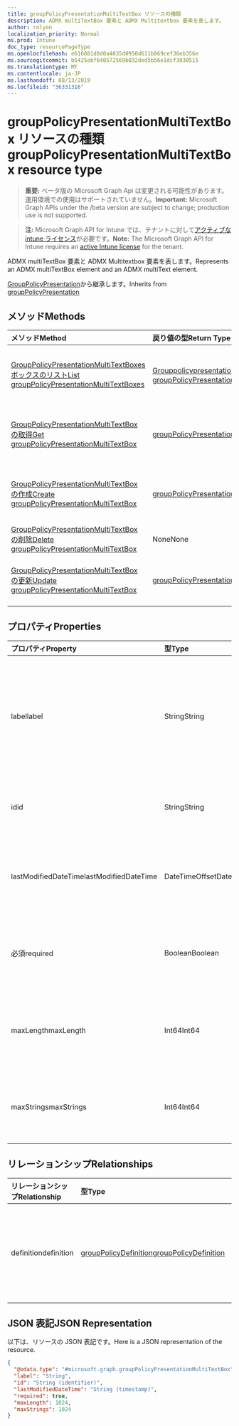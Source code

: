 ```yaml
---
title: groupPolicyPresentationMultiTextBox リソースの種類
description: ADMX multiTextBox 要素と ADMX Multitextbox 要素を表します。
author: rolyon
localization_priority: Normal
ms.prod: Intune
doc_type: resourcePageType
ms.openlocfilehash: e616881d8d0a4035d0950d611b869cef36eb356e
ms.sourcegitcommit: b5425ebf648572569b032ded5b56e1dcf3830515
ms.translationtype: MT
ms.contentlocale: ja-JP
ms.lasthandoff: 08/13/2019
ms.locfileid: "36331316"
---
```

# <a name="grouppolicypresentationmultitextbox-resource-type"></a><span data-ttu-id="f5d13-103">groupPolicyPresentationMultiTextBox リソースの種類</span><span class="sxs-lookup"><span data-stu-id="f5d13-103">groupPolicyPresentationMultiTextBox resource type</span></span>

> <span data-ttu-id="f5d13-104">**重要:** ベータ版の Microsoft Graph Api は変更される可能性があります。運用環境での使用はサポートされていません。</span><span class="sxs-lookup"><span data-stu-id="f5d13-104">**Important:** Microsoft Graph APIs under the /beta version are subject to change; production use is not supported.</span></span>

> <span data-ttu-id="f5d13-105">**注:** Microsoft Graph API for Intune では、テナントに対して[アクティブな intune ライセンス](https://go.microsoft.com/fwlink/?linkid=839381)が必要です。</span><span class="sxs-lookup"><span data-stu-id="f5d13-105">**Note:** The Microsoft Graph API for Intune requires an [active Intune license](https://go.microsoft.com/fwlink/?linkid=839381) for the tenant.</span></span>

<span data-ttu-id="f5d13-106">ADMX multiTextBox 要素と ADMX Multitextbox 要素を表します。</span><span class="sxs-lookup"><span data-stu-id="f5d13-106">Represents an ADMX multiTextBox element and an ADMX multiText element.</span></span>


<span data-ttu-id="f5d13-107">[GroupPolicyPresentation](../resources/intune-grouppolicy-grouppolicypresentation.md)から継承します。</span><span class="sxs-lookup"><span data-stu-id="f5d13-107">Inherits from [groupPolicyPresentation](../resources/intune-grouppolicy-grouppolicypresentation.md)</span></span>

## <a name="methods"></a><span data-ttu-id="f5d13-108">メソッド</span><span class="sxs-lookup"><span data-stu-id="f5d13-108">Methods</span></span>
|<span data-ttu-id="f5d13-109">メソッド</span><span class="sxs-lookup"><span data-stu-id="f5d13-109">Method</span></span>|<span data-ttu-id="f5d13-110">戻り値の型</span><span class="sxs-lookup"><span data-stu-id="f5d13-110">Return Type</span></span>|<span data-ttu-id="f5d13-111">説明</span><span class="sxs-lookup"><span data-stu-id="f5d13-111">Description</span></span>|
|:---|:---|:---|
|[<span data-ttu-id="f5d13-112">GroupPolicyPresentationMultiTextBoxes ボックスのリスト</span><span class="sxs-lookup"><span data-stu-id="f5d13-112">List groupPolicyPresentationMultiTextBoxes</span></span>](../api/intune-grouppolicy-grouppolicypresentationmultitextbox-list.md)|<span data-ttu-id="f5d13-113">[Grouppolicypresentationmultitextbox](../resources/intune-grouppolicy-grouppolicypresentationmultitextbox.md)コレクション</span><span class="sxs-lookup"><span data-stu-id="f5d13-113">[groupPolicyPresentationMultiTextBox](../resources/intune-grouppolicy-grouppolicypresentationmultitextbox.md) collection</span></span>|<span data-ttu-id="f5d13-114">[Grouppolicypresentationmultitextbox](../resources/intune-grouppolicy-grouppolicypresentationmultitextbox.md)オブジェクトのプロパティとリレーションシップをリストします。</span><span class="sxs-lookup"><span data-stu-id="f5d13-114">List properties and relationships of the [groupPolicyPresentationMultiTextBox](../resources/intune-grouppolicy-grouppolicypresentationmultitextbox.md) objects.</span></span>|
|[<span data-ttu-id="f5d13-115">GroupPolicyPresentationMultiTextBox の取得</span><span class="sxs-lookup"><span data-stu-id="f5d13-115">Get groupPolicyPresentationMultiTextBox</span></span>](../api/intune-grouppolicy-grouppolicypresentationmultitextbox-get.md)|[<span data-ttu-id="f5d13-116">groupPolicyPresentationMultiTextBox</span><span class="sxs-lookup"><span data-stu-id="f5d13-116">groupPolicyPresentationMultiTextBox</span></span>](../resources/intune-grouppolicy-grouppolicypresentationmultitextbox.md)|<span data-ttu-id="f5d13-117">[Grouppolicypresentationmultitextbox](../resources/intune-grouppolicy-grouppolicypresentationmultitextbox.md)オブジェクトのプロパティとリレーションシップを読み取ります。</span><span class="sxs-lookup"><span data-stu-id="f5d13-117">Read properties and relationships of the [groupPolicyPresentationMultiTextBox](../resources/intune-grouppolicy-grouppolicypresentationmultitextbox.md) object.</span></span>|
|[<span data-ttu-id="f5d13-118">GroupPolicyPresentationMultiTextBox の作成</span><span class="sxs-lookup"><span data-stu-id="f5d13-118">Create groupPolicyPresentationMultiTextBox</span></span>](../api/intune-grouppolicy-grouppolicypresentationmultitextbox-create.md)|[<span data-ttu-id="f5d13-119">groupPolicyPresentationMultiTextBox</span><span class="sxs-lookup"><span data-stu-id="f5d13-119">groupPolicyPresentationMultiTextBox</span></span>](../resources/intune-grouppolicy-grouppolicypresentationmultitextbox.md)|<span data-ttu-id="f5d13-120">新しい[Grouppolicypresentationmultitextbox](../resources/intune-grouppolicy-grouppolicypresentationmultitextbox.md)オブジェクトを作成します。</span><span class="sxs-lookup"><span data-stu-id="f5d13-120">Create a new [groupPolicyPresentationMultiTextBox](../resources/intune-grouppolicy-grouppolicypresentationmultitextbox.md) object.</span></span>|
|[<span data-ttu-id="f5d13-121">GroupPolicyPresentationMultiTextBox の削除</span><span class="sxs-lookup"><span data-stu-id="f5d13-121">Delete groupPolicyPresentationMultiTextBox</span></span>](../api/intune-grouppolicy-grouppolicypresentationmultitextbox-delete.md)|<span data-ttu-id="f5d13-122">None</span><span class="sxs-lookup"><span data-stu-id="f5d13-122">None</span></span>|<span data-ttu-id="f5d13-123">[Grouppolicypresentationmultitextbox](../resources/intune-grouppolicy-grouppolicypresentationmultitextbox.md)を削除します。</span><span class="sxs-lookup"><span data-stu-id="f5d13-123">Deletes a [groupPolicyPresentationMultiTextBox](../resources/intune-grouppolicy-grouppolicypresentationmultitextbox.md).</span></span>|
|[<span data-ttu-id="f5d13-124">GroupPolicyPresentationMultiTextBox の更新</span><span class="sxs-lookup"><span data-stu-id="f5d13-124">Update groupPolicyPresentationMultiTextBox</span></span>](../api/intune-grouppolicy-grouppolicypresentationmultitextbox-update.md)|[<span data-ttu-id="f5d13-125">groupPolicyPresentationMultiTextBox</span><span class="sxs-lookup"><span data-stu-id="f5d13-125">groupPolicyPresentationMultiTextBox</span></span>](../resources/intune-grouppolicy-grouppolicypresentationmultitextbox.md)|<span data-ttu-id="f5d13-126">[Grouppolicypresentationmultitextbox](../resources/intune-grouppolicy-grouppolicypresentationmultitextbox.md)オブジェクトのプロパティを更新します。</span><span class="sxs-lookup"><span data-stu-id="f5d13-126">Update the properties of a [groupPolicyPresentationMultiTextBox](../resources/intune-grouppolicy-grouppolicypresentationmultitextbox.md) object.</span></span>|

## <a name="properties"></a><span data-ttu-id="f5d13-127">プロパティ</span><span class="sxs-lookup"><span data-stu-id="f5d13-127">Properties</span></span>
|<span data-ttu-id="f5d13-128">プロパティ</span><span class="sxs-lookup"><span data-stu-id="f5d13-128">Property</span></span>|<span data-ttu-id="f5d13-129">型</span><span class="sxs-lookup"><span data-stu-id="f5d13-129">Type</span></span>|<span data-ttu-id="f5d13-130">説明</span><span class="sxs-lookup"><span data-stu-id="f5d13-130">Description</span></span>|
|:---|:---|:---|
|<span data-ttu-id="f5d13-131">label</span><span class="sxs-lookup"><span data-stu-id="f5d13-131">label</span></span>|<span data-ttu-id="f5d13-132">String</span><span class="sxs-lookup"><span data-stu-id="f5d13-132">String</span></span>|<span data-ttu-id="f5d13-133">任意のプレゼンテーションエンティティのローカライズされたテキストラベル。</span><span class="sxs-lookup"><span data-stu-id="f5d13-133">Localized text label for any presentation entity.</span></span> <span data-ttu-id="f5d13-134">既定値は空白です。</span><span class="sxs-lookup"><span data-stu-id="f5d13-134">The default value is empty.</span></span> <span data-ttu-id="f5d13-135">[GroupPolicyPresentation](../resources/intune-grouppolicy-grouppolicypresentation.md)から継承します。</span><span class="sxs-lookup"><span data-stu-id="f5d13-135">Inherited from [groupPolicyPresentation](../resources/intune-grouppolicy-grouppolicypresentation.md)</span></span>|
|<span data-ttu-id="f5d13-136">id</span><span class="sxs-lookup"><span data-stu-id="f5d13-136">id</span></span>|<span data-ttu-id="f5d13-137">String</span><span class="sxs-lookup"><span data-stu-id="f5d13-137">String</span></span>|<span data-ttu-id="f5d13-138">エンティティのキー。</span><span class="sxs-lookup"><span data-stu-id="f5d13-138">Key of the entity.</span></span> <span data-ttu-id="f5d13-139">[GroupPolicyPresentation](../resources/intune-grouppolicy-grouppolicypresentation.md)から継承します。</span><span class="sxs-lookup"><span data-stu-id="f5d13-139">Inherited from [groupPolicyPresentation](../resources/intune-grouppolicy-grouppolicypresentation.md)</span></span>|
|<span data-ttu-id="f5d13-140">lastModifiedDateTime</span><span class="sxs-lookup"><span data-stu-id="f5d13-140">lastModifiedDateTime</span></span>|<span data-ttu-id="f5d13-141">DateTimeOffset</span><span class="sxs-lookup"><span data-stu-id="f5d13-141">DateTimeOffset</span></span>|<span data-ttu-id="f5d13-142">エンティティが最後に変更された日付と時刻。</span><span class="sxs-lookup"><span data-stu-id="f5d13-142">The date and time the entity was last modified.</span></span> <span data-ttu-id="f5d13-143">[GroupPolicyPresentation](../resources/intune-grouppolicy-grouppolicypresentation.md)から継承します。</span><span class="sxs-lookup"><span data-stu-id="f5d13-143">Inherited from [groupPolicyPresentation](../resources/intune-grouppolicy-grouppolicypresentation.md)</span></span>|
|<span data-ttu-id="f5d13-144">必須</span><span class="sxs-lookup"><span data-stu-id="f5d13-144">required</span></span>|<span data-ttu-id="f5d13-145">Boolean</span><span class="sxs-lookup"><span data-stu-id="f5d13-145">Boolean</span></span>|<span data-ttu-id="f5d13-146">テキストボックスに値を入力する必要があります。</span><span class="sxs-lookup"><span data-stu-id="f5d13-146">Requirement to enter a value in the text box.</span></span> <span data-ttu-id="f5d13-147">既定値は False です。</span><span class="sxs-lookup"><span data-stu-id="f5d13-147">Default value is false.</span></span>|
|<span data-ttu-id="f5d13-148">maxLength</span><span class="sxs-lookup"><span data-stu-id="f5d13-148">maxLength</span></span>|<span data-ttu-id="f5d13-149">Int64</span><span class="sxs-lookup"><span data-stu-id="f5d13-149">Int64</span></span>|<span data-ttu-id="f5d13-150">テキストの最大文字数を指定する符号なし整数。</span><span class="sxs-lookup"><span data-stu-id="f5d13-150">An unsigned integer that specifies the maximum number of text characters.</span></span> <span data-ttu-id="f5d13-151">既定値は1023です。</span><span class="sxs-lookup"><span data-stu-id="f5d13-151">Default value is 1023.</span></span>|
|<span data-ttu-id="f5d13-152">maxStrings</span><span class="sxs-lookup"><span data-stu-id="f5d13-152">maxStrings</span></span>|<span data-ttu-id="f5d13-153">Int64</span><span class="sxs-lookup"><span data-stu-id="f5d13-153">Int64</span></span>|<span data-ttu-id="f5d13-154">文字列の最大数を指定する符号なし整数。</span><span class="sxs-lookup"><span data-stu-id="f5d13-154">An unsigned integer that specifies the maximum number of strings.</span></span> <span data-ttu-id="f5d13-155">既定値は 0 です。</span><span class="sxs-lookup"><span data-stu-id="f5d13-155">Default value is 0.</span></span>|

## <a name="relationships"></a><span data-ttu-id="f5d13-156">リレーションシップ</span><span class="sxs-lookup"><span data-stu-id="f5d13-156">Relationships</span></span>
|<span data-ttu-id="f5d13-157">リレーションシップ</span><span class="sxs-lookup"><span data-stu-id="f5d13-157">Relationship</span></span>|<span data-ttu-id="f5d13-158">型</span><span class="sxs-lookup"><span data-stu-id="f5d13-158">Type</span></span>|<span data-ttu-id="f5d13-159">説明</span><span class="sxs-lookup"><span data-stu-id="f5d13-159">Description</span></span>|
|:---|:---|:---|
|<span data-ttu-id="f5d13-160">definition</span><span class="sxs-lookup"><span data-stu-id="f5d13-160">definition</span></span>|[<span data-ttu-id="f5d13-161">groupPolicyDefinition</span><span class="sxs-lookup"><span data-stu-id="f5d13-161">groupPolicyDefinition</span></span>](../resources/intune-grouppolicy-grouppolicydefinition.md)|<span data-ttu-id="f5d13-162">プレゼンテーションに関連付けられたグループポリシーの定義。</span><span class="sxs-lookup"><span data-stu-id="f5d13-162">The group policy definition associated with the presentation.</span></span> <span data-ttu-id="f5d13-163">[GroupPolicyPresentation](../resources/intune-grouppolicy-grouppolicypresentation.md)から継承します。</span><span class="sxs-lookup"><span data-stu-id="f5d13-163">Inherited from [groupPolicyPresentation](../resources/intune-grouppolicy-grouppolicypresentation.md)</span></span>|

## <a name="json-representation"></a><span data-ttu-id="f5d13-164">JSON 表記</span><span class="sxs-lookup"><span data-stu-id="f5d13-164">JSON Representation</span></span>
<span data-ttu-id="f5d13-165">以下は、リソースの JSON 表記です。</span><span class="sxs-lookup"><span data-stu-id="f5d13-165">Here is a JSON representation of the resource.</span></span>
<!-- {
  "blockType": "resource",
  "keyProperty": "id",
  "@odata.type": "microsoft.graph.groupPolicyPresentationMultiTextBox"
}
-->
``` json
{
  "@odata.type": "#microsoft.graph.groupPolicyPresentationMultiTextBox",
  "label": "String",
  "id": "String (identifier)",
  "lastModifiedDateTime": "String (timestamp)",
  "required": true,
  "maxLength": 1024,
  "maxStrings": 1024
}
```



